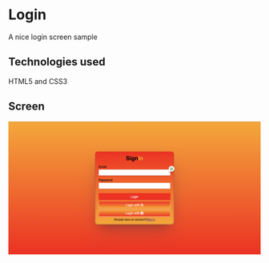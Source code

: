 <h1> Login </h1>

A nice login screen sample

<h2> Technologies used </h2>

HTML5 and CSS3

<h2> Screen </h2>

![](loginform.png)